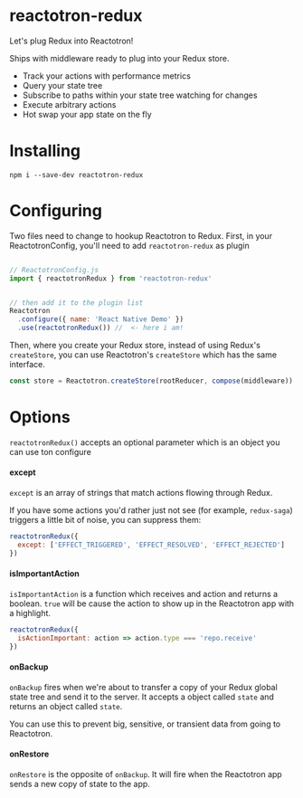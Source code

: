 # reactotron-redux

Let's plug Redux into Reactotron!

Ships with middleware ready to plug into your Redux store.

* Track your actions with performance metrics
* Query your state tree
* Subscribe to paths within your state tree watching for changes
* Execute arbitrary actions
* Hot swap your app state on the fly

# Installing

`npm i --save-dev reactotron-redux`


# Configuring

Two files need to change to hookup Reactotron to Redux.  First, in your
ReactotronConfig, you'll need to add `reactotron-redux` as plugin

```js

// ReactotronConfig.js
import { reactotronRedux } from 'reactotron-redux'


// then add it to the plugin list
Reactotron
  .configure({ name: 'React Native Demo' })
  .use(reactotronRedux()) //  <- here i am!
```

Then, where you create your Redux store, instead of using Redux's `createStore`,
you can use Reactotron's `createStore` which has the same interface.


```js
const store = Reactotron.createStore(rootReducer, compose(middleware))
```

# Options

`reactotronRedux()` accepts an optional parameter which is an object you can use
ton configure

#### except

`except` is an array of strings that match actions flowing through Redux.

If you have some actions you'd rather just not see (for example, `redux-saga`)
triggers a little bit of noise, you can suppress them:

```js
reactotronRedux({
  except: ['EFFECT_TRIGGERED', 'EFFECT_RESOLVED', 'EFFECT_REJECTED']
})
```

#### isImportantAction

`isImportantAction` is a function which receives and action and returns a boolean.
`true` will be cause the action to show up in the Reactotron app with a highlight.

```js
reactotronRedux({
  isActionImportant: action => action.type === 'repo.receive'
})
```

#### onBackup

`onBackup` fires when we're about to transfer a copy of your Redux global state
tree and send it to the server.  It accepts a object called `state` and returns
an object called `state`.

You can use this to prevent big, sensitive, or transient data from going to
Reactotron.

#### onRestore

`onRestore` is the opposite of `onBackup`.  It will fire when the Reactotron app
sends a new copy of state to the app.
